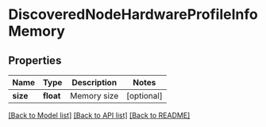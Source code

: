 # DiscoveredNodeHardwareProfileInfoMemory

## Properties
Name | Type | Description | Notes
------------ | ------------- | ------------- | -------------
**size** | **float** | Memory size | [optional] 

[[Back to Model list]](../README.md#documentation-for-models) [[Back to API list]](../README.md#documentation-for-api-endpoints) [[Back to README]](../README.md)

